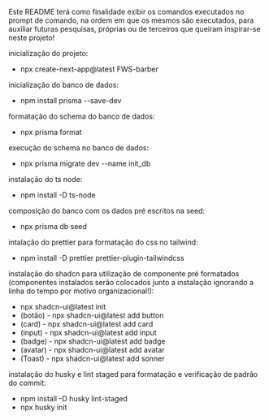 Este README terá como finalidade exibir os comandos executados no prompt de comando, na ordem em que os mesmos são executados, para auxiliar futuras pesquisas, próprias ou de terceiros que queiram inspirar-se neste projeto!

inicialização do projeto:
- npx create-next-app@latest FWS-barber

inicialização do banco de dados:
- npm install prisma --save-dev

formatação do schema do banco de dados:
- npx prisma format

execução do schema no banco de dados:
- npx prisma migrate dev --name init_db

instalação do ts node:
- npm install -D ts-node

composição do banco com os dados pré escritos na seed:
- npx prisma db seed

intalação do prettier para formatação do css no tailwind:
- npm install -D prettier prettier-plugin-tailwindcss

instalação do shadcn para utilização de componente pré formatados (componentes instalados serão colocados junto a instalação ignorando a linha do tempo por motivo organizacional!):
- npx shadcn-ui@latest init
- (botão)   - npx shadcn-ui@latest add button
- (card)    - npx shadcn-ui@latest add card
- (input)   - npx shadcn-ui@latest add input
- (badge)   - npx shadcn-ui@latest add badge
- (avatar)  - npx shadcn-ui@latest add avatar
- (Toast)   - npx shadcn-ui@latest add sonner

instalação do husky e lint staged para formatação e verificação de padrão do commit:
- npm install -D husky lint-staged
- npx husky init

